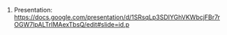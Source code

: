 1. Presentation: https://docs.google.com/presentation/d/1SRsqLp3SDIYGhVKWbcjFBr7rOGW7lpALTrIMAexTbsQ/edit#slide=id.p
